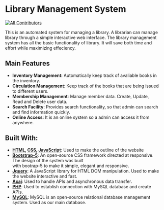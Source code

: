 # Library Management System
[![All Contributors](https://img.shields.io/badge/Contributors-11-green)](#contributors)

This is an automated system for managing a library. A librarian can manage library through a simple interactive web interface. The library management system has all the basic functionality of library. It will save both time and effort while maximizing effeciency.

## Main Features

- **Inventory Management**: Automatically keep track of avaliable books in the inventory. 
- **Circulation Management**: Keep track of the books that are being issued to different users.
- **Membership Management**: Manage member data. Create, Update, Read and Delete user data.
- **Search Facility**: Provides search functionality, so that admin can search and find information quickly.
- **Online Access**: It is an online system so a admin can access it from anywhere.

## Built With:

- **[HTML](https://redirect.is/d5hg1bo), [CSS](https://en.wikipedia.org/wiki/CSS), [JavaScript](https://en.wikipedia.org/wiki/JavaScript)**: Used to make the outline of the website
- **[Bootstrap-5](https://getbootstrap.com/)**: An open-source CSS framework directed at responsive. The design of the system was built <br>with bootrap-5  to make it simple, elegant and responsive.
- **[Jquery](https://jquery.com/)**: A JavaScript library for HTML DOM manipulation. Used to make the website interactive and fast.
- **[Axaj](https://redirect.is/4596mjt)**: Used to handle APIs and asynchronous  data transfer.
- **[PHP](https://www.php.net/)**: Used to establish connection with MySQL database and create APIs.
- **[MySQL](https://www.mysql.com/)**: MySQL is an open-source relational database management system. Used as our main database.





